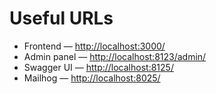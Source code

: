 # Useful URLs

* Frontend — [http://localhost:3000/](http://localhost:3000/)
* Admin panel — [http://localhost:8123/admin/](http://localhost:8123/admin/)
* Swagger UI — [http://localhost:8125/](http://localhost:8125/)
* Mailhog — [http://localhost:8025/](http://localhost:8025/)
